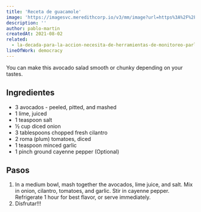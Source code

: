```yaml
---
title: 'Receta de guacamole'
image: 'https://imagesvc.meredithcorp.io/v3/mm/image?url=https%3A%2F%2Fimages.media-allrecipes.com%2Fuserphotos%2F1110711.jpg&w=596&h=399&c=sc&poi=face&q=85'
description: ''
author: pablo-martin
createdAt: 2021-08-02
related:
  - la-decada-para-la-accion-necesita-de-herramientas-de-monitoreo-parlamentario-novedades-en-parlamento-2030
lineOfWork: democracy
---
```


You can make this avocado salad smooth or chunky depending on your tastes.

## Ingredientes

- 3 avocados - peeled, pitted, and mashed
- 1 lime, juiced
- 1 teaspoon salt
- ½ cup diced onion
- 3 tablespoons chopped fresh cilantro
- 2 roma (plum) tomatoes, diced
- 1 teaspoon minced garlic
- 1 pinch ground cayenne pepper (Optional)

## Pasos

1. In a medium bowl, mash together the avocados, lime juice, and salt. Mix in onion, cilantro, tomatoes, and garlic. Stir in cayenne pepper. Refrigerate 1 hour for best flavor, or serve immediately.
2. Disfrutar!!!
